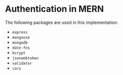 # Authentication in MERN

 The following packages are used in this implementation:

- `express`
- `mongoose`
- `mongodb`
- `date-fns`
- `bcrypt`
- `jsonwebtoken`
- `validator`
- `cors`
